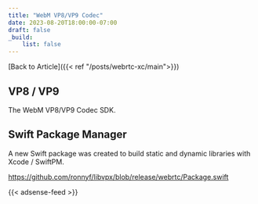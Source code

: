 ```yaml
---
title: "WebM VP8/VP9 Codec"
date: 2023-08-20T18:00:00-07:00
draft: false
_build:
    list: false
---
```


[Back to Article]({{< ref "/posts/webrtc-xc/main">}})

## VP8 / VP9

The WebM VP8/VP9 Codec SDK.

## Swift Package Manager

A new Swift package was created to build static and dynamic libraries with Xcode / SwiftPM.

https://github.com/ronnyf/libvpx/blob/release/webrtc/Package.swift

{{< adsense-feed >}}